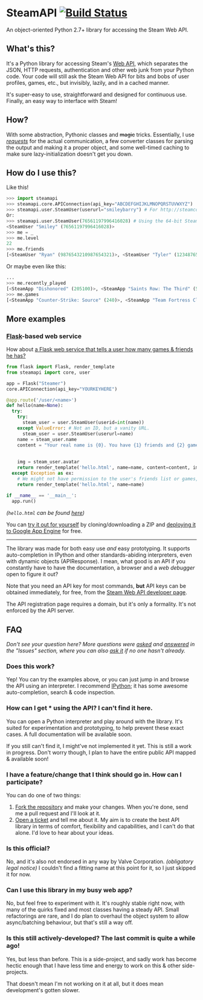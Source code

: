 SteamAPI [![Build Status](https://travis-ci.org/smiley/steamapi.png?branch=master)](https://travis-ci.org/smiley/steamapi)
========
An object-oriented Python 2.7+ library for accessing the Steam Web API.

## What's this?
It's a Python library for accessing Steam's [Web API](http://steamcommunity.com/dev), which separates the JSON, HTTP requests, authentication and other web junk from your Python code. Your code will still ask the Steam Web API for bits and bobs of user profiles, games, etc., but invisibly, lazily, and in a cached manner.

It's super-easy to use, straightforward and designed for continuous use. Finally, an easy way to interface with Steam!

## How?
With some abstraction, Pythonic classes and ~~magic~~ tricks. Essentially, I use [*requests*](//github.com/kennethreitz/requests) for the actual communication, a few converter classes for parsing the output and making it a proper object, and some well-timed caching to make sure lazy-initialization doesn't get you down.

## How do I use this?
Like this!
```python
>>> import steamapi
>>> steamapi.core.APIConnection(api_key="ABCDEFGHIJKLMNOPQRSTUVWXYZ")
>>> steamapi.user.SteamUser(userurl="smileybarry") # For http://steamcommunity.com/id/smileybarry
Or:
>>> steamapi.user.SteamUser(76561197996416028) # Using the 64-bit Steam user ID
<SteamUser "Smiley" (76561197996416028)>
>>> me = _
>>> me.level
22
>>> me.friends
[<SteamUser "Ryan" (9876543210987654321)>, <SteamUser "Tyler" (1234876598762345)>, ...]
```

Or maybe even like this:
```python
...
>>> me.recently_played
[<SteamApp "Dishonored" (205100)>, <SteamApp "Saints Row: The Third" (55230)>, ...]
>>> me.games
[<SteamApp "Counter-Strike: Source" (240)>, <SteamApp "Team Fortress Classic" (20)>, <SteamApp "Half-Life: Opposing Force" (50)>, ...]
```

## More examples
### [Flask](http://flask.pocoo.org/)-based web service
How about [a Flask web service that tells a user how many games & friends he has?](/smiley/steamapi-flask-example)

```python
from flask import Flask, render_template
from steamapi import core, user

app = Flask("Steamer")
core.APIConnection(api_key="YOURKEYHERE")

@app.route('/user/<name>')
def hello(name=None):
  try:
    try:
      steam_user = user.SteamUser(userid=int(name))
    except ValueError: # Not an ID, but a vanity URL.
      steam_user = user.SteamUser(userurl=name)
    name = steam_user.name
    content = "Your real name is {0}. You have {1} friends and {2} games.".format(steam_user.real_name,
                                                                                  len(steam_user.friends),
                                                                                  len(steam_user.games))
    img = steam_user.avatar
    return render_template('hello.html', name=name, content=content, img=img)
  except Exception as ex:
    # We might not have permission to the user's friends list or games, so just carry on with a blank message.
    return render_template('hello.html', name=name)
  
if __name__ == '__main__':
  app.run()
```
*(`hello.html` can be found [here](//github.com/smiley/steamapi-flask-example/blob/master/templates/hello.html))*

You can [try it out for yourself](//github.com/smiley/steamapi-flask-example) by cloning/downloading a ZIP and [deploying it to Google App Engine](https://cloud.google.com/appengine/docs/python/tools/uploadinganapp?hl=en) for free.

---

The library was made for both easy use *and* easy prototyping. It supports auto-completion in IPython and other standards-abiding interpreters, even with dynamic objects (APIResponse). I mean, what good is an API if you constantly have to have the documentation, a browser and a *web debugger* open to figure it out?

Note that you need an API key for most commands, **but** API keys can be obtained immediately, for free, from the [Steam Web API developer page](http://steamcommunity.com/dev).

The API registration page requires a domain, but it's only a formality. It's not enforced by the API server.

## FAQ
*Don't see your question here? More questions were [asked](/../../issues?q=is%3Aissue+label%3Aquestion) and [answered](/../../issues?q=is%3Aissue+label%3Aquestion-answered) in the "Issues" section, where you can also [ask it](/../../issues/new) if no one hasn't already.*

### Does this work?
Yep! You can try the examples above, or you can just jump in and browse the API using an interpreter. I recommend [IPython](http://ipython.org); it has some awesome auto-completion, search & code inspection.

### How can I get \* using the API? I can't find it here.
You can open a Python interpreter and play around with the library. It's suited for experimentation and prototyping, to help prevent these exact cases. A full documentation will be available soon.

If you still can't find it, I might've not implemented it yet. This is still a work in progress. Don't worry though, I plan to have the entire public API mapped & available soon!

### I have a feature/change that I think should go in. How can I participate?
You can do one of two things:
 1. [Fork the repository](/../../fork) and make your changes. When you're done, send me a pull request and I'll look at it.
 2. [Open a ticket](/../../issues/new) and tell me about it. My aim is to create the best API library in terms of comfort, flexibility and capabilities, and I can't do that alone. I'd love to hear about your ideas.

### Is this official?
No, and it's also not endorsed in any way by Valve Corporation. _(obligatory legal notice)_ I couldn't find a fitting name at this point for it, so I just skipped it for now.

### Can I use this library in my busy web app?
No, but feel free to experiment with it. It's roughly stable right now, with many of the quirks fixed and most classes having a steady API. Small refactorings are rare, and I do plan to overhaul the object system to allow async/batching behaviour, but that's still a way off.

### Is this still actively-developed? The last commit is quite a while ago!
Yes, but less than before. This is a side-project, and sadly work has become hectic enough that I have less time and energy to work on this & other side-projects.

That doesn't mean I'm not working on it at all, but it does mean development's gotten slower.
